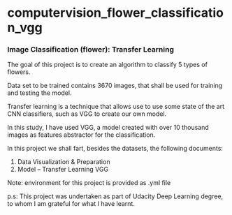 # computervision_flower_classification_vgg
### Image Classification (flower): Transfer Learning

The goal of this project is to create an algorithm to classify 5 types of flowers. 

Data set to be trained contains 3670 images, that shall be used for training and testing the model.

Transfer learning is a technique that allows use to use some state of the art CNN classifiers, such as VGG to create our own model.

In this study, I have used VGG, a model created with over 10 thousand images as features abstractor for the classification. 

In this project we shall fart, besides the datasets, the following documents:

1. Data Visualization & Preparation
2. Model – Transfer Learning VGG

Note: environment for this project is provided as .yml file

p.s: This project was undertaken as part of Udacity Deep Learning degree, to whom I am grateful for what I have learnt.
